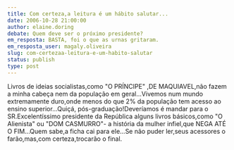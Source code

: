 ```yaml
---
title: Com certeza,a leitura é um hábito salutar...
date: 2006-10-28 21:00:00
author: elaine.doring
debate: Quem deve ser o próximo presidente?
em_resposta: BASTA, foi o que as urnas gritaram.
em_resposta_user: magaly.oliveira
slug: com-certezaa-leitura-e-um-habito-salutar
status: publish 
type: post
---
```


Livros de ideias socialistas,como "O PRÍNCIPE" ,DE MAQUIAVEL,não fazem a minha cabeça nem da população em geral...Vivemos num mundo extremamente duro,onde menos do que 2% da população tem acesso ao ensino superior...Quiçá, pós-graduação!Deveríamos é mandar para o SR.Excelentíssimo presidente da República alguns livros básicos,como "O Alienista" ou "DOM CASMURRO"- a história da mulher infiel,que NEGA ATÉ O FIM...Quem sabe,a ficha cai para ele...Se não puder ler,seus acessores o farão,mas,com certeza,trocarão o final.
